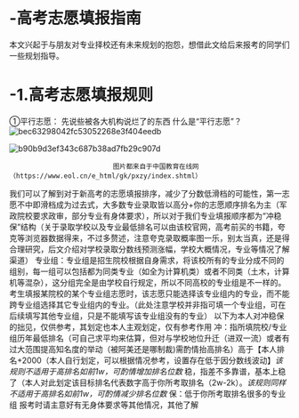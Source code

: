 # -高考志愿填报指南
  本文兴起于与朋友对专业择校还有未来规划的抱怨，想借此文给后来报考的同学们一些规划指导。

# -1.高考志愿填报规则
①平行志愿：
先说些被各大机构说烂了的东西
什么是“平行志愿”？
![bec63298042fc53052268e3f404eedb](https://user-images.githubusercontent.com/124346548/226624808-ddfb3865-473e-4b33-897e-450499e3663d.png)

![b90b9d3ef343c687b38ad7fb29c907d](https://user-images.githubusercontent.com/124346548/226626371-87677e84-3aa5-4c60-bf92-41b14e27404f.png)

                              图片都来自于中国教育在线网（https://www.eol.cn/e_html/gk/pxzy/index.shtml）
我们可以了解到对于新高考的志愿填报排序，减少了分数低滑档的可能性，第一志愿不中即滑档成为过去式，大多数专业录取皆以高分+你的志愿顺序排名为主（军政院校要求政审，部分专业有身体要求），所以对于我们专业填报顺序都为“冲稳保”结构（关于录取学校以及专业最低排名可以由该校官网，高考前买的书籍，夸克等浏览器数据得来，不过多赘述，注意夸克录取概率图一乐，别太当真，还是得合理研究，后文介绍对学校录取分数线预测涨幅，学校大概情况，专业等情况了解渠道）
专业组：专业组是招生院校根据自身需求，将该校所有的专业分成不同的组别，每一组可以包括都为同类专业（如全为计算机类）或者不同类（土木，计算机等混杂），这分组完全是由学校自行规定，所以不同高校的专业组是不一样的。考生填报某院校的某个专业组志愿时，该志愿只能选择该专业组内的专业，而不能跨专业组选择其它专业组内的专业。（此处注意学校并非指可填一个专业组，可在后续填写其他专业组，只是不能填写该专业组没有的专业）
以下为本人对冲稳保的拙见，仅供参考，其划定也本人主观划定，仅有参考作用
冲：指所填院校/专业组历年最低排名（可自己求平均来估算，但对与学校地位升迁（进双一流）或者有过大范围提高知名度的举动（被阿美还是哪制裁)需酌情抬高排名）高于【本人排名+2000（本人自行划定，可以根据情况参考，设置存在低于因分数线波动】*该规则不适用于高排名如前1w，可酌情增加排名位数*
稳，指差不多靠谱，基本上稳了（本人对此划定该目标排名代表数字高于你所考取排名（2w-2k）。*该规则同样不适用于高排名如前1w，可酌情减少排名位数*
保：低于你所考取排名很多的专业组
报考时请主意好有无身体要求等其他情况，其他了解
